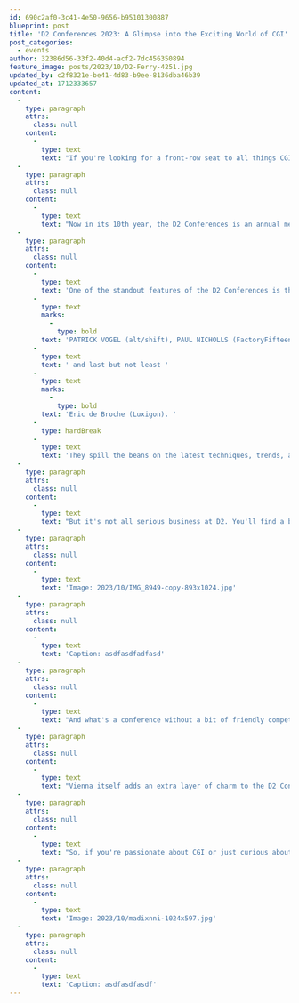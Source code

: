 ```yaml
---
id: 690c2af0-3c41-4e50-9656-b95101300887
blueprint: post
title: 'D2 Conferences 2023: A Glimpse into the Exciting World of CGI'
post_categories:
  - events
author: 32386d56-33f2-40d4-acf2-7dc456350894
feature_image: posts/2023/10/D2-Ferry-4251.jpg
updated_by: c2f8321e-be41-4d83-b9ee-8136dba46b39
updated_at: 1712333657
content:
  -
    type: paragraph
    attrs:
      class: null
    content:
      -
        type: text
        text: "If you're looking for a front-row seat to all things CGI, then you've come to the right place. The D2 Conferences in Vienna is where the magic happens, and we have some insights to share with you."
  -
    type: paragraph
    attrs:
      class: null
    content:
      -
        type: text
        text: "Now in its 10th year, the D2 Conferences is an annual meeting of CGI experts, artists, and tech geeks. This event is more than just a conference; it's an immersive experience celebrating the fusion of technology and creativity."
  -
    type: paragraph
    attrs:
      class: null
    content:
      -
        type: text
        text: 'One of the standout features of the D2 Conferences is the stellar line-up of speakers. These are the rock stars of the CGI world. This year the names were many, such as '
      -
        type: text
        marks:
          -
            type: bold
        text: 'PATRICK VOGEL (alt/shift), PAUL NICHOLLS (FactoryFifteen), EUGENE RIECANSKY (Pixar), Andrea Pedrotti (BrickVisual), WeNarrative, ElevenVisualitation'
      -
        type: text
        text: ' and last but not least '
      -
        type: text
        marks:
          -
            type: bold
        text: 'Eric de Broche (Luxigon). '
      -
        type: hardBreak
      -
        type: text
        text: 'They spill the beans on the latest techniques, trends, and tools they use to craft those jaw-dropping visuals we all love. You get to hear first-hand about their journeys, from rookie mistakes to groundbreaking achievements, which can be both inspiring and hilarious.'
  -
    type: paragraph
    attrs:
      class: null
    content:
      -
        type: text
        text: "But it's not all serious business at D2. You'll find a buzzing social scene between the intense talks and workshops. Picture this: You're sipping on a beer, chatting with fellow enthusiasts, and maybe even striking up a conversation with that animator whose work you've admired for years. The atmosphere is relaxed and conducive to networking and connecting with people who share your passion."
  -
    type: paragraph
    attrs:
      class: null
    content:
      -
        type: text
        text: 'Image: 2023/10/IMG_8949-copy-893x1024.jpg'
  -
    type: paragraph
    attrs:
      class: null
    content:
      -
        type: text
        text: 'Caption: asdfasdfadfasd'
  -
    type: paragraph
    attrs:
      class: null
    content:
      -
        type: text
        text: "And what's a conference without a bit of friendly competition? D2 hosts contests and showcases where budding CGI artists can strut their stuff and gain recognition. It's a fantastic platform for emerging talent to shine and get noticed by industry bigwigs."
  -
    type: paragraph
    attrs:
      class: null
    content:
      -
        type: text
        text: "Vienna itself adds an extra layer of charm to the D2 Conferences. When you're not engrossed in CGI talks, you can explore the city's rich history, indulge in its culinary delights, and soak up its artistic heritage. It's a perfect blend of old-world elegance and cutting-edge technology."
  -
    type: paragraph
    attrs:
      class: null
    content:
      -
        type: text
        text: "So, if you're passionate about CGI or just curious about this fascinating world, mark your calendar for the next D2 Conferences in Vienna. It's an adventure you won't want to miss!"
  -
    type: paragraph
    attrs:
      class: null
    content:
      -
        type: text
        text: 'Image: 2023/10/madixnni-1024x597.jpg'
  -
    type: paragraph
    attrs:
      class: null
    content:
      -
        type: text
        text: 'Caption: asdfasdfasdf'
---
```

